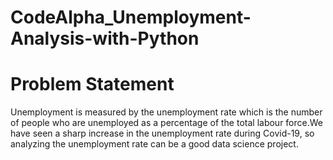 # CodeAlpha_Unemployment-Analysis-with-Python
# Problem Statement
Unemployment is measured by the unemployment rate which is the number of people who are unemployed as a percentage of the total labour force.We have seen a sharp increase in the unemployment rate during Covid-19, so analyzing the unemployment rate can be a good data science project.
